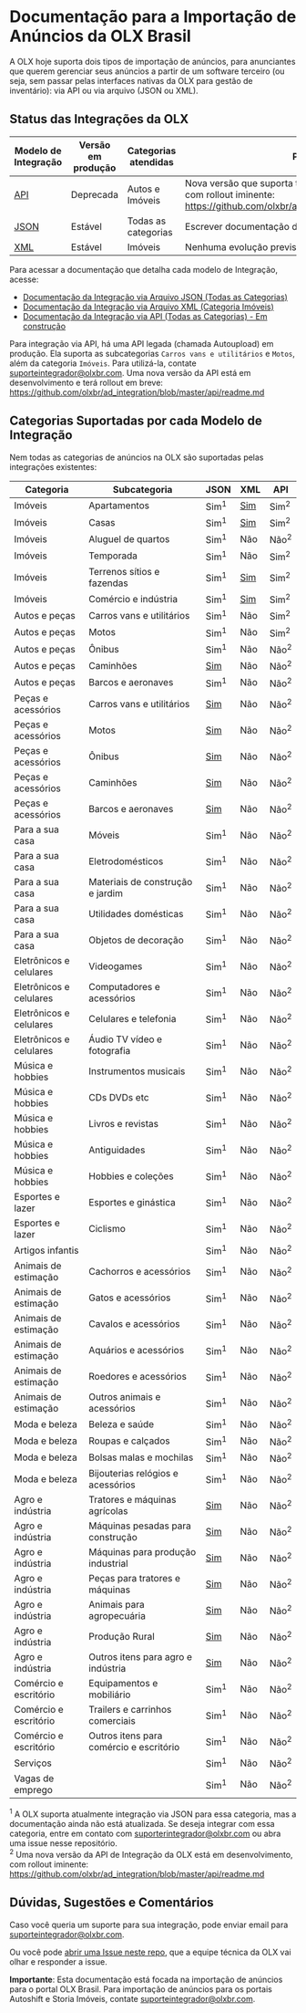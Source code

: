 # Documentação para a Importação de Anúncios da OLX Brasil

A OLX hoje suporta dois tipos de importação de anúncios, para anunciantes que querem gerenciar seus anúncios a partir de um software terceiro (ou seja, sem passar pelas interfaces nativas da OLX para gestão de inventário): via API ou via arquivo (JSON ou XML).


## Status das Integrações da OLX

| Modelo de Integração | Versão em produção | Categorias atendidas | Próximos passos |
|----------------------|----------------------------|----------------------|---------------------------------------------------------------------------------------|
| [API](api/readme.md) | Deprecada | Autos e Imóveis | Nova versão que suporta todas as categorias em desenvolvimento, com rollout iminente: https://github.com/olxbr/ad_integration/blob/master/api/readme.md |
| [JSON](json/readme.md) | Estável | Todas as categorias | Escrever documentação de categorias não-documentadas. |
| [XML](xml/real_estate/readme.md) | Estável | Imóveis | Nenhuma evolução prevista. Documentação em atualização. |

Para acessar a documentação que detalha cada modelo de Integração, acesse:

- [Documentação da Integração via Arquivo JSON (Todas as Categorias)](json/readme.md)<br>
- [Documentação da Integração via Arquivo XML (Categoria Imóveis)](xml/real_estate/readme.md)<br>
- [Documentação da Integração via API (Todas as Categorias) - Em construção](api/readme.md)

Para integração via API, há uma API legada (chamada Autoupload) em produção. Ela suporta as subcategorias `Carros vans e utilitários` e `Motos`, além da categoria `Imóveis`. Para utilizá-la, contate suporteintegrador@olxbr.com. Uma nova versão da API está em desenvolvimento e terá rollout em breve: https://github.com/olxbr/ad_integration/blob/master/api/readme.md

## Categorias Suportadas por cada Modelo de Integração

Nem todas as categorias de anúncios na OLX são suportadas pelas integrações existentes:

| Categoria | Subcategoria | JSON | XML | API |
|-------------------------|-----------------------------------------|------|-----|-----|
| Imóveis | Apartamentos | Sim<sup>1</sup> | [Sim](xml/real_estate/readme.md) | Sim<sup>2</sup> |
| Imóveis | Casas | Sim<sup>1</sup> | [Sim](xml/real_estate/readme.md) | Sim<sup>2</sup> |
| Imóveis | Aluguel de quartos | Sim<sup>1</sup> | Não | Não<sup>2</sup> |
| Imóveis | Temporada | Sim<sup>1</sup> | Não | Sim<sup>2</sup> |
| Imóveis | Terrenos sítios e fazendas | Sim<sup>1</sup> | [Sim](xml/real_estate/readme.md) | Sim<sup>2</sup> |
| Imóveis | Comércio e indústria | Sim<sup>1</sup> | [Sim](xml/real_estate/readme.md) | Sim<sup>2</sup> |
| Autos e peças | Carros vans e utilitários | Sim<sup>1</sup> | Não | Sim<sup>2</sup> |
| Autos e peças | Motos | Sim<sup>1</sup> | Não | Sim<sup>2</sup> |
| Autos e peças | Ônibus | Sim<sup>1</sup> | Não | Não<sup>2</sup> |
| Autos e peças | Caminhões | [Sim](json/auto/readme.md) | Não | Não<sup>2</sup> |
| Autos e peças | Barcos e aeronaves | Sim<sup>1</sup> | Não | Não<sup>2</sup> |
| Peças e acessórios | Carros vans e utilitários | [Sim](json/autoparts/readme.md) | Não | Não<sup>2</sup> |
| Peças e acessórios | Motos | [Sim](json/autoparts/readme.md) | Não | Não<sup>2</sup> |
| Peças e acessórios | Ônibus | [Sim](json/autoparts/readme.md) | Não | Não<sup>2</sup> |
| Peças e acessórios | Caminhões | [Sim](json/autoparts/readme.md) | Não | Não<sup>2</sup> |
| Peças e acessórios | Barcos e aeronaves | [Sim](json/autoparts/readme.md) | Não | Não<sup>2</sup> |
| Para a sua casa | Móveis | Sim<sup>1</sup> | Não | Não<sup>2</sup> |
| Para a sua casa | Eletrodomésticos | Sim<sup>1</sup> | Não | Não<sup>2</sup> |
| Para a sua casa | Materiais de construção e jardim | Sim<sup>1</sup> | Não | Não<sup>2</sup> |
| Para a sua casa | Utilidades domésticas | Sim<sup>1</sup> | Não | Não<sup>2</sup> |
| Para a sua casa | Objetos de decoração | Sim<sup>1</sup> | Não | Não<sup>2</sup> |
| Eletrônicos e celulares | Videogames | Sim<sup>1</sup> | Não | Não<sup>2</sup> |
| Eletrônicos e celulares | Computadores e acessórios | Sim<sup>1</sup> | Não | Não<sup>2</sup> |
| Eletrônicos e celulares | Celulares e telefonia | Sim<sup>1</sup> | Não | Não<sup>2</sup> |
| Eletrônicos e celulares | Áudio TV vídeo e fotografia | Sim<sup>1</sup> | Não | Não<sup>2</sup> |
| Música e hobbies | Instrumentos musicais | Sim<sup>1</sup> | Não | Não<sup>2</sup> |
| Música e hobbies | CDs DVDs etc | Sim<sup>1</sup> | Não | Não<sup>2</sup> |
| Música e hobbies | Livros e revistas | Sim<sup>1</sup> | Não | Não<sup>2</sup> |
| Música e hobbies | Antiguidades | Sim<sup>1</sup> | Não | Não<sup>2</sup> |
| Música e hobbies | Hobbies e coleções | Sim<sup>1</sup> | Não | Não<sup>2</sup> |
| Esportes e lazer | Esportes e ginástica | Sim<sup>1</sup> | Não | Não<sup>2</sup> |
| Esportes e lazer | Ciclismo | Sim<sup>1</sup> | Não | Não<sup>2</sup> |
| Artigos infantis |  | Sim<sup>1</sup> | Não | Não<sup>2</sup> |
| Animais de estimação | Cachorros e acessórios | Sim<sup>1</sup> | Não | Não<sup>2</sup> |
| Animais de estimação | Gatos e acessórios | Sim<sup>1</sup> | Não | Não<sup>2</sup> |
| Animais de estimação | Cavalos e acessórios | Sim<sup>1</sup> | Não | Não<sup>2</sup> |
| Animais de estimação | Aquários e acessórios | Sim<sup>1</sup> | Não | Não<sup>2</sup> |
| Animais de estimação | Roedores e acessórios | Sim<sup>1</sup> | Não | Não<sup>2</sup> |
| Animais de estimação | Outros animais e acessórios | Sim<sup>1</sup> | Não | Não<sup>2</sup> |
| Moda e beleza | Beleza e saúde | Sim<sup>1</sup> | Não | Não<sup>2</sup> |
| Moda e beleza | Roupas e calçados | Sim<sup>1</sup> | Não | Não<sup>2</sup> |
| Moda e beleza | Bolsas malas e mochilas | Sim<sup>1</sup> | Não | Não<sup>2</sup> |
| Moda e beleza | Bijouterias relógios e acessórios | Sim<sup>1</sup> | Não | Não<sup>2</sup> |
| Agro e indústria | Tratores e máquinas agrícolas | [Sim](json/agro/readme.md) | Não | Não<sup>2</sup> |
| Agro e indústria | Máquinas pesadas para construção | [Sim](json/agro/readme.md) | Não | Não<sup>2</sup> |
| Agro e indústria | Máquinas para produção industrial | [Sim](json/agro/readme.md) | Não | Não<sup>2</sup> |
| Agro e indústria | Peças para tratores e máquinas | [Sim](json/agro/readme.md) | Não | Não<sup>2</sup> |
| Agro e indústria | Animais para agropecuária | [Sim](json/agro/readme.md) | Não | Não<sup>2</sup> |
| Agro e indústria | Produção Rural | [Sim](json/agro/readme.md) | Não | Não<sup>2</sup> |
| Agro e indústria | Outros itens para agro e indústria | [Sim](json/agro/readme.md) | Não | Não<sup>2</sup> |
| Comércio e escritório | Equipamentos e mobiliário | Sim<sup>1</sup> | Não | Não<sup>2</sup> |
| Comércio e escritório | Trailers e carrinhos comerciais | Sim<sup>1</sup> | Não | Não<sup>2</sup> |
| Comércio e escritório | Outros itens para comércio e escritório | Sim<sup>1</sup> | Não | Não<sup>2</sup> |
| Serviços |  | Sim<sup>1</sup> | Não | Não<sup>2</sup> |
| Vagas de emprego |  | Sim<sup>1</sup> | Não | Não<sup>2</sup> |

<sup>1</sup> A OLX suporta atualmente integração via JSON para essa categoria, mas a documentação ainda não está atualizada. Se deseja integrar com essa categoria, entre em contato com suporterintegrador@olxbr.com ou abra uma issue nesse repositório.<br>
<sup>2</sup> Uma nova versão da API de Integração da OLX está em desenvolvimento, com rollout iminente: https://github.com/olxbr/ad_integration/blob/master/api/readme.md


## Dúvidas, Sugestões e Comentários

Caso você queria um suporte para sua integração, pode enviar email para suporteintegrador@olxbr.com.

Ou você pode [abrir uma Issue neste repo](https://github.com/olxbr/ad_integration/issues), que a equipe técnica da OLX vai olhar e responder a issue.

**Importante**: Esta documentação está focada na importação de anúncios para o portal OLX Brasil. Para importação de anúncios para os portais Autoshift e Storia Imóveis, contate suporteintegrador@olxbr.com.
